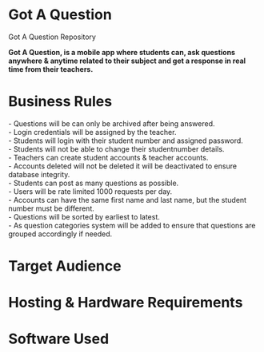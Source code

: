 # Got A Question
Got A Question Repository

**Got A Question, is a mobile app where students can, ask questions anywhere & anytime related to their subject and get a response in real time from their teachers.**

<h1>Business Rules</h1>
- Questions will be can only be archived after being answered.
<br>
-	Login credentials will be assigned by the teacher.
<br>
-	Students will login with their student number and assigned password.
<br>
-	Students will not be able to change their studentnumber details.
<br>
-	Teachers can create student accounts & teacher accounts.
<br>
-	Accounts deleted will not be deleted it will be deactivated to ensure database integrity.
<br>
-	Students can post as many questions as possible.
<br>
-	Users will be rate limited 1000 requests per day.
<br>
-	Accounts can have the same first name and last name, but the student number must be different.
<br>
-	Questions will be sorted by earliest to latest.
<br>
-	As question categories system will be added to ensure that questions are grouped accordingly if needed.

<h1>Target Audience</h1>

<h1>Hosting & Hardware Requirements</h1>

<h1>Software Used</h1>
